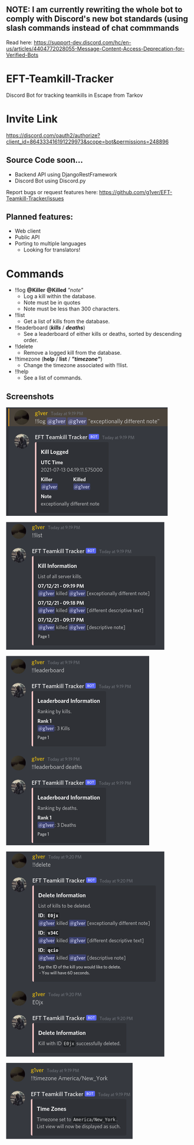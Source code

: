 ## NOTE: I am currently rewriting the whole bot to comply with Discord's new bot standards (using slash commands instead of chat commmands
Read here: https://support-dev.discord.com/hc/en-us/articles/4404772028055-Message-Content-Access-Deprecation-for-Verified-Bots

# EFT-Teamkill-Tracker
Discord Bot for tracking teamkills in Escape from Tarkov

# Invite Link
https://discord.com/oauth2/authorize?client_id=864333416191229973&scope=bot&permissions=248896

## Source Code soon...
- Backend API using DjangoRestFramework
- Discord Bot using Discord.py

Report bugs or request features here: https://github.com/g1ver/EFT-Teamkill-Tracker/issues

## Planned features:
- Web client
- Public API
- Porting to multiple languages
  - Looking for translators!

# Commands 
- !!log **@Killer** **@Killed** _"note"_
  - Log a kill within the database.
  - Note must be in quotes
  - Note must be less than 300 characters.
- !!list
  - Get a list of kills from the database.
- !!leaderboard (**_kills_** / **_deaths_**)
  - See a leaderboard of either kills or deaths, sorted by descending order.
- !!delete
  - Remove a logged kill from the database.
- !!timezone (**help** / **list** / **_"timezone"_**)
  - Change the timezone associated with !!list.
- !!help
  - See a list of commands.
## Screenshots

![Log Demo](demo-images/log.png)

![List Demo](demo-images/list.png)

![Leaderboard Demo](demo-images/leaderboard.png)

![Delete Demo](demo-images/delete.png)

![Timezone Demo](demo-images/timezone.png)
